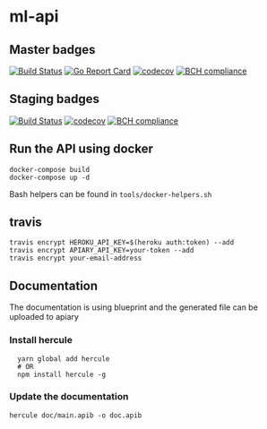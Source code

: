 # ml-api

## Master badges
[![Build Status](https://travis-ci.org/melvin-laplanche/ml-api.svg?branch=master)](https://travis-ci.org/melvin-laplanche/ml-api)
[![Go Report Card](https://goreportcard.com/badge/github.com/melvin-laplanche/ml-api)](https://goreportcard.com/report/github.com/melvin-laplanche/ml-api)
[![codecov](https://codecov.io/gh/melvin-laplanche/ml-api/branch/master/graph/badge.svg)](https://codecov.io/gh/melvin-laplanche/ml-api)
[![BCH compliance](https://bettercodehub.com/edge/badge/melvin-laplanche/ml-api?branch=master)](https://bettercodehub.com/results/melvin-laplanche/ml-api)

## Staging badges
[![Build Status](https://travis-ci.org/melvin-laplanche/ml-api.svg?branch=staging)](https://travis-ci.org/melvin-laplanche/ml-api)
[![codecov](https://codecov.io/gh/melvin-laplanche/ml-api/branch/staging/graph/badge.svg)](https://codecov.io/gh/melvin-laplanche/ml-api)
[![BCH compliance](https://bettercodehub.com/edge/badge/melvin-laplanche/ml-api?branch=staging)](https://bettercodehub.com/results/melvin-laplanche/ml-api)

## Run the API using docker

```
docker-compose build
docker-compose up -d
```

Bash helpers can be found in `tools/docker-helpers.sh`

## travis

```
travis encrypt HEROKU_API_KEY=$(heroku auth:token) --add
travis encrypt APIARY_API_KEY=your-token --add
travis encrypt your-email-address
```

## Documentation

The documentation is using blueprint and the generated file can be uploaded to apiary

### Install hercule

```
  yarn global add hercule
  # OR
  npm install hercule -g
```

### Update the documentation

```
hercule doc/main.apib -o doc.apib
```